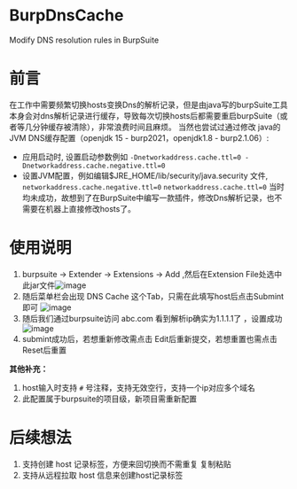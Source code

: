 # BurpDnsCache
Modify DNS resolution rules in BurpSuite
# 前言
在工作中需要频繁切换hosts变换Dns的解析记录，但是由java写的burpSuite工具本身会对dns解析记录进行缓存，导致每次切换hosts后都需要重启burpSuite（或者等几分钟缓存被清除），非常浪费时间且麻烦。
当然也尝试过通过修改 java的JVM DNS缓存配置（openjdk 15 - burp2021，openjdk1.8 - burp2.1.06）:
- 应用启动时, 设置启动参数例如  `-Dnetworkaddress.cache.ttl=0 -Dnetworkaddress.cache.negative.ttl=0`
- 设置JVM配置，例如编辑$JRE_HOME/lib/security/java.security 文件,   `networkaddress.cache.negative.ttl=0`  `networkaddress.cache.ttl=0`
当时均未成功，故想到了在BurpSuite中编写一款插件，修改Dns解析记录，也不需要在机器上直接修改hosts了。
# 使用说明
1. burpsuite -> Extender -> Extensions -> Add ,然后在Extension File处选中此jar文件![image](https://github.com/mayi077/BurpDnsCache/assets/71206205/51babf69-5a3f-4df2-89dc-73a9a2624748)
2. 随后菜单栏会出现 DNS Cache 这个Tab，只需在此填写host后点击Submint即可 ![image](https://github.com/mayi077/BurpDnsCache/assets/71206205/d2662f2c-651c-4cfa-a213-60c186b10e1f)
3. 随后我们通过burpsuite访问 abc.com 看到解析ip确实为1.1.1.1了 ，设置成功![image](https://github.com/mayi077/BurpDnsCache/assets/71206205/eb1ecf5e-02de-4ef2-a95f-eba479c5dfb2)
4. submint成功后，若想重新修改需点击 Edit后重新提交，若想重置也需点击Reset后重置

**其他补充：**
1. host输入时支持 `#` 号注释，支持无效空行，支持一个ip对应多个域名 
2. 此配置属于burpsuite的项目级，新项目需重新配置

# 后续想法
1. 支持创建 host 记录标签，方便来回切换而不需重复 复制粘贴
2. 支持从远程拉取 host 信息来创建host记录标签
   
